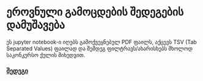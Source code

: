 # ეროვნული გამოცდების შედეგების დამუშავება

ეს jupyter notebook-ი იღებს გამოქვეყნებულ PDF ფაილს, აქცევს TSV (Tab Separated Values) ფაილად და შემდეგ ფილტრავს/ახარისხებს მხოლოდ საკონკურსო ქულის მიხედვით.

### [შედეგი](data/sorted-scores.tsv)
